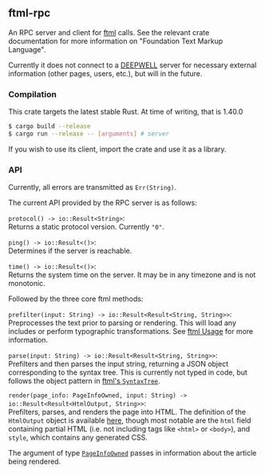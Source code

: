 ## ftml-rpc

An RPC server and client for [ftml](https://github.com/Nu-SCPTheme/ftml) calls.
See the relevant crate documentation for more information on "Foundation Text Markup Language".

Currently it does not connect to a [DEEPWELL](https://github.com/Nu-SCPTheme/deepwell) server for
necessary external information (other pages, users, etc.), but will in the future.

### Compilation
This crate targets the latest stable Rust. At time of writing, that is 1.40.0

```sh
$ cargo build --release
$ cargo run --release -- [arguments] # server
```

If you wish to use its client, import the crate and use it as a library.

### API
Currently, all errors are transmitted as `Err(String)`.

The current API provided by the RPC server is as follows:

`protocol() -> io::Result<String>`:  
Returns a static protocol version. Currently `"0"`.

`ping() -> io::Result<()>`:  
Determines if the server is reachable.

`time() -> io::Result<()>`:  
Returns the system time on the server. It may be in any timezone and is not monotonic.

Followed by the three core ftml methods:

`prefilter(input: String) -> io::Result<Result<String, String>>`:  
Preprocesses the text prior to parsing or rendering.
This will load any includes or perform typographic transformations.
See [ftml Usage](https://github.com/Nu-SCPTheme/ftml#usage) for more information.

`parse(input: String) -> io::Result<Result<String, String>>`:  
Prefilters and then parses the input string, returning a JSON object corresponding to the syntax tree.
This is currently not typed in code, but follows the object pattern in [ftml's `SyntaxTree`](https://github.com/Nu-SCPTheme/ftml/blob/master/src/parse/tree/object.rs).

`render(page_info: PageInfoOwned, input: String) -> io::Result<Result<HtmlOutput, String>>`:  
Prefilters, parses, and renders the page into HTML. The definition of the `HtmlOutput` object is available
[here](https://github.com/Nu-SCPTheme/ftml/blob/master/src/render/html/object.rs), though most notable are
the `html` field containing partial HTML (i.e. not including tags like `<html>` or `<body>`), and `style`,
which contains any generated CSS.

The argument of type [`PageInfoOwned`](https://github.com/Nu-SCPTheme/ftml/blob/master/src/info.rs) passes
in information about the article being rendered.
